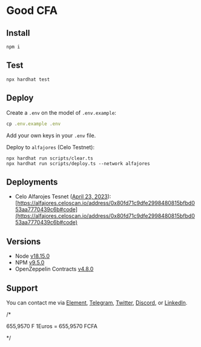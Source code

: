 # Good CFA 

## Install

```
npm i
```

## Test

```
npx hardhat test
```

## Deploy

Create a `.env` on the model of `.env.example`:

```js
cp .env.example .env
```

Add your own keys in your `.env` file. 

Deploy to `alfajores` (Celo Testnet):

```
npx hardhat run scripts/clear.ts
npx hardhat run scripts/deploy.ts --network alfajores
```

## Deployments

- Celo Alfarojes Tesnet ([April 23, 2023](https://alfajores.celoscan.io/tx/0x3447f1911077a856275221819fa4ece62b2f83a717d9f6b9e09ad08ad8622216)): [https://alfajores.celoscan.io/address/0x80fd71c9dfe2998480815bfbd053aa7770439c6b#code](https://alfajores.celoscan.io/address/0x80fd71c9dfe2998480815bfbd053aa7770439c6b#code)

## Versions

- Node [v18.15.0](https://nodejs.org/uk/blog/release/v18.15.0/)
- NPM [v9.5.0](https://github.com/npm/cli/releases/tag/v9.5.0)
- OpenZeppelin Contracts [v4.8.0](https://github.com/OpenZeppelin/openzeppelin-contracts/releases/tag/v4.8.0)

## Support

You can contact me via [Element](https://matrix.to/#/@julienbrg:matrix.org), [Telegram](https://t.me/julienbrg), [Twitter](https://twitter.com/julienbrg), [Discord](https://discord.com/invite/uSxzJp3J76), or [LinkedIn](https://www.linkedin.com/in/julienberanger/).


/*

655,9570 F
1Euros = 655,9570 FCFA

*/
